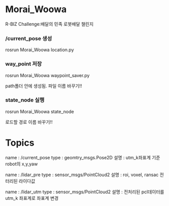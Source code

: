 # Morai_Woowa
R-BIZ Challenge:배달의 민족 로봇배달 챌린지

### /current_pose 생성
rosrun Morai_Woowa location.py 

### way_point 저장
rosrun Morai_Woowa waypoint_saver.py 

path폴더 안에 생성됨. 파일 이름 바꾸기!!

### state_node 실행
rosrun Morai_Woowa state_node 

로드할 경로 이름 바꾸기!!

# Topics
name : /current_pose
type : geomtry_msgs.Pose2D
설명 : utm_k좌표계 기준 robot의 x,y,yaw 

name : /lidar_pre
type : sensor_msgs/PointCloud2
설명 : roi, voxel, ransac 전터리된 라이다값

name : /lidar_utm
type : sensor_msgs/PointCloud2
설명 : 전처리된 pcl데이터를 utm_k 좌표계로 좌표계 변경 
